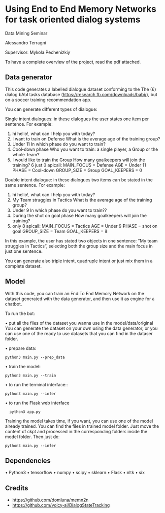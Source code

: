# Using End to End Memory Networks for task oriented dialog systems

Data Mining Seminar

Alessandro Terragni

Supervisor: Mykola Pechenizkiy

To have a complete overview of the project, read the pdf attached.

## Data generator
This code generates a labelled dialogue dataset conforming to the The (6) dialog bAbI tasks database (https://research.fb.com/downloads/babi/), but on a soccer training recommendation app.

You can generate different types of dialogue:

Single intent dialogues: in these dialogues the user states one item per sentence. For example:
1. hi        hello!, what can I help you with today?
2. I want to train on Defense        What is the average age of the training group?
3. Under 11       In which phase do you want to train?
4. Cool-down phase            Who you want to train: a single player, a Group or the whole Team?
5. I would like to train the Group    How many goalkeepers will join the training?
    6 just 0    apicall:  MAIN_FOCUS = Defense  AGE = Under 11
    PHASE = Cool-down  GROUP_SIZE = Group GOAL_KEEPERS = 0

Double intent dialogue: in these dialogues two items can be stated in the same sentence. For example:
1. hi    hello!, what can I help you with today?
2. My Team struggles in Tactics   What is the average age of the training group?
3. Under 9    In which phase do you want to train??
4. During the shot on goal phase   How many goalkeepers will join the training?
5. only 8    apicall:  MAIN_FOCUS = Tactics  AGE = Under 9
    PHASE = shot on goal  GROUP_SIZE = Team GOAL_KEEPERS = 8
 
In this example, the user has stated two objects in one sentence: ”My team struggles in Tactics”, selecting both the group size and the main focus in just one sentence.

You can generate also triple intent, quadruple intent or just mix them in a complete dataset.


## Model
With this code, you can train an End To End Memory Network on the dataset generated with the data generator, and then use it as engine for a chatbot.

To run the bot:

• put all the files of the dataset you wanna use in the model/data/original 
You can generate the dataset on your own using the data generator, or you can use one of the ready to use datasets that you can find in the dataser folder.

• prepare data: 
    
    python3 main.py --prep_data

• train the model:

    python3 main.py --train

• to run the terminal interface::

    python3 main.py --infer 
      
 • to run the Flask web interface
     
      python3 app.py                      

 
Training the model takes time, if you want, you can use one of the model already trained. 
You can find the files in trained model folder.
Just move the content of ckpt and processed in the corresponding folders inside the model folder.
Then just do:

    python3 main.py --infer


## Dependencies
• Python3 • tensorflow • numpy
• scipy
• sklearn
• Flask
• nltk
• six

## Credits
- https://github.com/domluna/memn2n
- https://github.com/voicy-ai/DialogStateTracking
